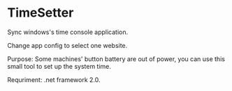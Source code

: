 TimeSetter
==========

Sync windows's time console application.

Change app config to select one website.

Purpose: Some machines' button battery are out of power, you can use this small tool to set up the system time.

Requriment: .net framework 2.0.

